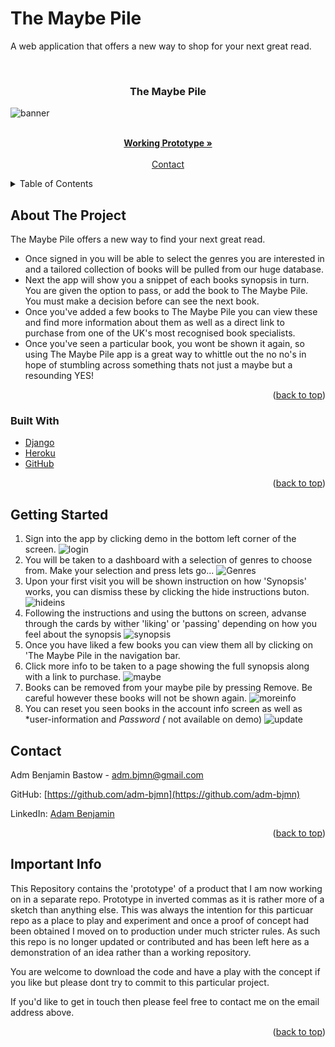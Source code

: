 # The Maybe Pile 
A web application that offers a new way to shop for your next great read.
<div id="top"></div>

<br />

<h3 align="center">The Maybe Pile</h3>

![banner](media/banner.png?raw=true "Banner")




  <p align="center">
    <br />
    <a href="https://themaybepile.herokuapp.com"><strong>Working Prototype »</strong></a>
    <br />
    <br />
    <a href="#contact">Contact</a>
  </p>
</div>

<details>
  <summary>Table of Contents</summary>
  <ol>
    <li>
      <a href="#about-the-project">About The Project</a>
      <ul>
        <li><a href="#built-with">Built With</a></li>
      </ul>
    </li>
    <li>
      <a href="#getting-started">Quick Guide</a>
    <li><a href="#contact">Contact</a></li>
    <li><a href="#acknowledgments">Important Info</a></li>
  </ol>
</details>
    
## About The Project


The Maybe Pile offers a new way to find your next great read.

* Once signed in you will be able to select the genres you are interested in and a tailored collection of books will be pulled from our huge database.
* Next the app will show you a snippet of each books synopsis in turn. You are given the option to pass, or add the book to The Maybe Pile. You must make a decision before can see the next book. 
* Once you've added a few books to The Maybe Pile you can view these and find more information about them as well as a direct link to purchase from one of the UK's most recognised book specialists.
* Once you've seen a particular book, you wont be shown it again, so using The Maybe Pile app is a great way to whittle out the no no's in hope of stumbling across something thats not just a maybe but a resounding YES! 

<p align="right">(<a href="#top">back to top</a>)</p>

### Built With

* [Django](https://www.djangoproject.com)
* [Heroku](https://www.heroku.com/)
* [GitHub](https://www.github.com)


<p align="right">(<a href="#top">back to top</a>)</p>

## Getting Started

1. Sign into the app by clicking demo in the bottom left corner of the screen.
![login](media/signin.jpg?raw=true "Login")
2. You will be taken to a dashboard with a selection of genres to choose from. Make your selection and press lets go...
![Genres](media/selectgenres.jpg?raw=true "Select Genres")
3. Upon your first visit you will be shown instruction on how 'Synopsis' works, you can dismiss these by clicking the hide instructions buton.
![hideins](media/hidein.jpg?raw=true "Hide instructions")
4. Following the instructions and using the buttons on screen, advanse through the cards by wither 'liking' or 'passing' depending on how you feel about the synopsis
![synopsis](media/synopsis.jpg?raw=true "Synopsis") 
5. Once you have liked a few books you can view them all by clicking on 'The Maybe Pile in the navigation bar.
6. Click more info to be taken to a page showing the full synopsis along with a link to purchase.
![maybe](media/maybe.jpg?raw=true "Maybe Pile")
7. Books can be removed from your maybe pile by pressing Remove. Be careful however these books will not be shown again. 
![moreinfo](media/moreinfo.jpg?raw=true "More Info")
8. You can reset you seen books in the account info screen as well as *user-information and *Password (* not available on demo)
![update](media/accountinfo.jpg?raw=true "Account Info")


## Contact

Adm Benjamin Bastow - adm.bjmn@gmail.com

GitHub: [https://github.com/adm-bjmn](https://github.com/adm-bjmn)

LinkedIn: [Adam Benjamin](https://www.linkedin.com/in/adam-benjamin-81273a251/)

<p align="right">(<a href="#top">back to top</a>)</p>

## Important Info

This Repository contains the 'prototype' of a product that I am now working on in a separate repo. 
Prototype in inverted commas as it is rather more of a sketch than anything else. 
This was always the intention for this particuar repo as a place to play and experiment and once a proof of concept had been obtained I moved on to production under much stricter rules. 
As such this repo is no longer updated or contributed and has been left here as a demonstration of an idea rather than a working repository. 
 
 You are welcome to download the code and have a play with the concept if you like but please dont try to commit to this particular project.

If you'd like to get in touch then please feel free to contact me on the email address above. 

<p align="right">(<a href="#top">back to top</a>)</p>


